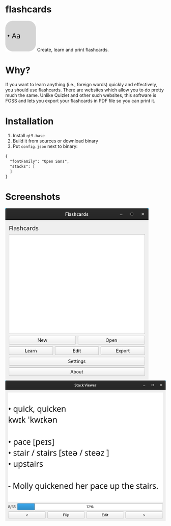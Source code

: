 # flashcards

<img src="icon.png" width="96" height="96">
Create, learn and print flashcards.

# Why?
If you want to learn anything (i.e., foreign words) quickly and effectively, you should use flashcards. There are websites which allow you to do pretty much the same. Unlike Quizlet and other such websites, this software is FOSS and lets you export your flashcards in PDF file so you can print it. 

# Installation
1. Install `qt5-base`
2. Build it from sources or download binary
3. Put `config.json` next to binary:
```
{
  "fontFamily": "Open Sans",
  "stacks": [
  ]
}
```

# Screenshots
<img src="scr-main.png">
<img src="scr-stackviewer.png">
